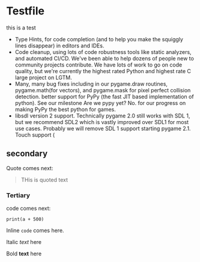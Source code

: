 # Testfile

this is a test

- Type Hints, for code completion (and to help you make the squiggly lines disappear) in editors and IDEs.
- Code cleanup, using lots of code robustness tools like static analyzers, and automated CI/CD. We've been able to help dozens of people new to community projects contribute. We have lots of work to go on code quality, but we're currently the highest rated Python and highest rate C large project on LGTM.
- Many, many bug fixes including in our pygame.draw routines, pygame.math(for vectors), and pygame.mask for pixel perfect collision detection.
better support for PyPy (the fast JIT based implementation of python). See our milestone Are we pypy yet? No. for our progress on making PyPy the best python for games.
- libsdl version 2 support. Technically pygame 2.0 still works with SDL 1, but we recommend SDL2 which is vastly improved over SDL1 for most use cases. Probably we will remove SDL 1 support starting pygame 2.1.
Touch support (

## secondary 

Quote comes next: 

> THis is quoted text

### Tertiary 

code comes next: 

```
print(a + 500)
```

Inline `code` comes here.

Italic *text* here

Bold **text** here
